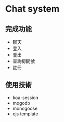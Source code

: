 # Chat system 

## 完成功能

* 聊天
* 登入
* 登出
* 查詢房間號
* 註冊

## 使用技術

* koa-session
* mogodb
* monogoose
* ejs template